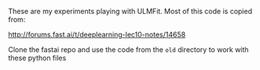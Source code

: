 These are my experiments playing with ULMFit. Most of this code is copied from:

http://forums.fast.ai/t/deeplearning-lec10-notes/14658

Clone the fastai repo and use the code from the `old` directory to work with these python files
